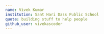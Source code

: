 ```yaml
---
name: Vivek Kumar
institution: Sant Hari Dass Public School 
quote: building stuff to help people
github_user: vivekascoder
---
```

